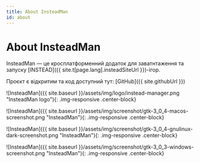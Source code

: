 ```yaml
---
title: About InsteadMan
id: about
---
```


About InsteadMan
================

InsteadMan — це кросплатформенний додаток для заватнтаження та запуску [INSTEAD]({{ site.t[page.lang].insteadSiteUrl }})-ігор. 

Проєкт є відкритим та код доступний тут: [GitHub]({{ site.githubUrl }})

![InsteadMan]({{ site.baseurl }}/assets/img/logo/instead-manager.png "InsteadMan logo"){: .img-responsive .center-block}

![InsteadMan]({{ site.baseurl }}/assets/img/screenshot/gtk-3_0_4-macos-screenshot.png "InsteadMan"){: .img-responsive .center-block}

![InsteadMan]({{ site.baseurl }}/assets/img/screenshot/gtk-3_0_4-gnulinux-dark-screenshot.png "InsteadMan"){: .img-responsive .center-block}

![InsteadMan]({{ site.baseurl }}/assets/img/screenshot/gtk-3_0_3-windows-screenshot.png "InsteadMan"){: .img-responsive .center-block}
